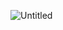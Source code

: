![Untitled](https://user-images.githubusercontent.com/65018106/104660478-89c38800-56be-11eb-8f0e-a81bbe5a5d09.png)
